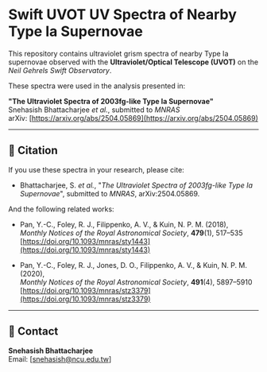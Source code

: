 # Swift UVOT UV Spectra of Nearby Type Ia Supernovae

This repository contains ultraviolet grism spectra of nearby Type Ia supernovae observed with the **Ultraviolet/Optical Telescope (UVOT)** on the *Neil Gehrels Swift Observatory*.

These spectra were used in the analysis presented in:

**"The Ultraviolet Spectra of 2003fg-like Type Ia Supernovae"**  
Snehasish Bhattacharjee *et al.*, submitted to *MNRAS*  
arXiv: [https://arxiv.org/abs/2504.05869](https://arxiv.org/abs/2504.05869)

---

## 📜 Citation

If you use these spectra in your research, please cite:

- Bhattacharjee, S. *et al.*, "*The Ultraviolet Spectra of 2003fg-like Type Ia Supernovae*", submitted to *MNRAS*, arXiv:2504.05869.

And the following related works:

- Pan, Y.-C., Foley, R. J., Filippenko, A. V., & Kuin, N. P. M. (2018),  
  *Monthly Notices of the Royal Astronomical Society*, **479**(1), 517–535  
  [https://doi.org/10.1093/mnras/sty1443](https://doi.org/10.1093/mnras/sty1443)

- Pan, Y.-C., Foley, R. J., Jones, D. O., Filippenko, A. V., & Kuin, N. P. M. (2020),  
  *Monthly Notices of the Royal Astronomical Society*, **491**(4), 5897–5910  
  [https://doi.org/10.1093/mnras/stz3379](https://doi.org/10.1093/mnras/stz3379)

---

## 📧 Contact

**Snehasish Bhattacharjee**  
Email: [snehasish@ncu.edu.tw]
